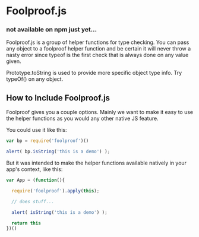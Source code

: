 Foolproof.js
==============


### not available on npm just yet...


Foolproof.js is a group of helper functions for type checking.
You can pass any object to a foolproof helper function and be
certain it will never throw a nasty error since typeof is the first
check that is always done on any value given.

Prototype.toString is used to provide more specific object type
info. Try typeOf() on any object.


How to Include Foolproof.js
-----------------------------

Foolproof gives you a couple options. Mainly we want to make it
easy to use the helper functions as you would any other native JS
feature.

You could use it like this:

```js
var bp = require('foolproof')()

alert( bp.isString('this is a demo') );
```

But it was intended to make the helper functions available natively
in your app's context, like this:

```js
var App = (function(){

  require('foolproof').apply(this);

  // does stuff...

  alert( isString('this is a demo') );

  return this
})()
```

